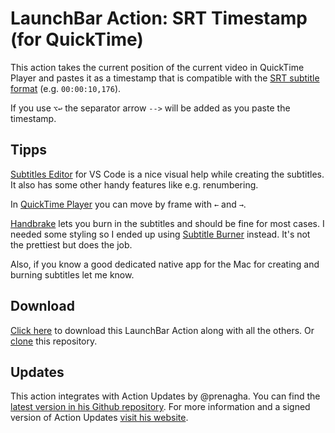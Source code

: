 # LaunchBar Action: SRT Timestamp (for QuickTime)

This action takes the current position of the current video in QuickTime Player and pastes it as a timestamp that is compatible with the [SRT subtitle format](https://docs.fileformat.com/video/srt/) (e.g. `00:00:10,176`). 

If you use `⌥↩` the separator arrow `-->` will be added as you paste the timestamp. 

## Tipps

[Subtitles Editor](https://marketplace.visualstudio.com/items?itemName=pepri.subtitles-editor) for VS Code is a nice visual help while creating the subtitles. It also has some other handy features like e.g. renumbering. 

In [QuickTime Player](https://support.apple.com/guide/quicktime-player/qtpa4808515d/mac) you can move by frame with `←` and `→`. 

[Handbrake](https://handbrake.fr) lets you burn in the subtitles and should be fine for most cases. I needed some styling so I ended up using [Subtitle Burner](https://apps.apple.com/app/subtitle-burner/id1023093745?mt=12) instead. It's not the prettiest but does the job.

Also, if you know a good dedicated native app for the Mac for creating and burning subtitles let me know. 

## Download

[Click here](https://github.com/Ptujec/LaunchBar/archive/refs/heads/master.zip) to download this LaunchBar Action along with all the others. Or [clone](https://docs.github.com/en/repositories/creating-and-managing-repositories/cloning-a-repository) this repository.

## Updates

This action integrates with Action Updates by @prenagha. You can find the [latest version in his Github repository](https://github.com/prenagha/launchbar). For more information and a signed version of Action Updates [visit his website](https://renaghan.com/launchbar/action-updates/).